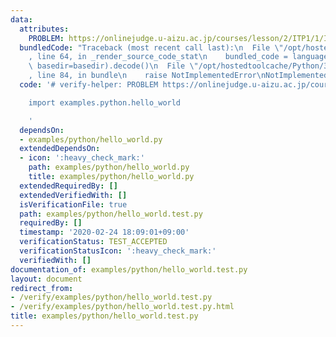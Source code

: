```yaml
---
data:
  attributes:
    PROBLEM: https://onlinejudge.u-aizu.ac.jp/courses/lesson/2/ITP1/1/ITP1_1_A
  bundledCode: "Traceback (most recent call last):\n  File \"/opt/hostedtoolcache/Python/3.8.5/x64/lib/python3.8/site-packages/onlinejudge_verify/documentation/build.py\"\
    , line 64, in _render_source_code_stat\n    bundled_code = language.bundle(stat.path,\
    \ basedir=basedir).decode()\n  File \"/opt/hostedtoolcache/Python/3.8.5/x64/lib/python3.8/site-packages/onlinejudge_verify/languages/python.py\"\
    , line 84, in bundle\n    raise NotImplementedError\nNotImplementedError\n"
  code: '# verify-helper: PROBLEM https://onlinejudge.u-aizu.ac.jp/courses/lesson/2/ITP1/1/ITP1_1_A

    import examples.python.hello_world

    '
  dependsOn:
  - examples/python/hello_world.py
  extendedDependsOn:
  - icon: ':heavy_check_mark:'
    path: examples/python/hello_world.py
    title: examples/python/hello_world.py
  extendedRequiredBy: []
  extendedVerifiedWith: []
  isVerificationFile: true
  path: examples/python/hello_world.test.py
  requiredBy: []
  timestamp: '2020-02-24 18:09:01+09:00'
  verificationStatus: TEST_ACCEPTED
  verificationStatusIcon: ':heavy_check_mark:'
  verifiedWith: []
documentation_of: examples/python/hello_world.test.py
layout: document
redirect_from:
- /verify/examples/python/hello_world.test.py
- /verify/examples/python/hello_world.test.py.html
title: examples/python/hello_world.test.py
---
```


